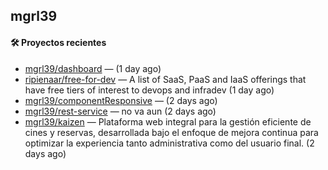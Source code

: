 ## mgrl39 












#### 🛠 Proyectos recientes

- [mgrl39/dashboard](https://github.com/mgrl39/dashboard) —  (1 day ago)
- [ripienaar/free-for-dev](https://github.com/ripienaar/free-for-dev) — A list of SaaS, PaaS and IaaS offerings that have free tiers of interest to devops and infradev (1 day ago)
- [mgrl39/componentResponsive](https://github.com/mgrl39/componentResponsive) —  (2 days ago)
- [mgrl39/rest-service](https://github.com/mgrl39/rest-service) — no va aun  (2 days ago)
- [mgrl39/kaizen](https://github.com/mgrl39/kaizen) — Plataforma web integral para la gestión eficiente de cines y reservas, desarrollada bajo el enfoque de mejora continua para optimizar la experiencia tanto administrativa como del usuario final. (2 days ago)





